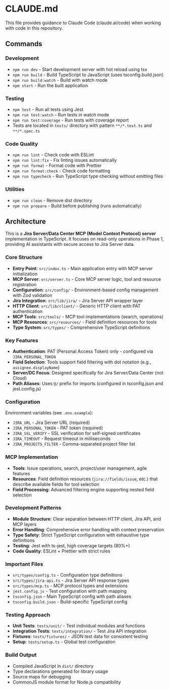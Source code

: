 # CLAUDE.md

This file provides guidance to Claude Code (claude.ai/code) when working with code in this repository.

## Commands

### Development
- `npm run dev` - Start development server with hot reload using tsx
- `npm run build` - Build TypeScript to JavaScript (uses tsconfig.build.json)
- `npm run build:watch` - Build with watch mode
- `npm start` - Run the built application

### Testing
- `npm test` - Run all tests using Jest
- `npm run test:watch` - Run tests in watch mode
- `npm run test:coverage` - Run tests with coverage report
- Tests are located in `tests/` directory with pattern `**/*.test.ts` and `**/*.spec.ts`

### Code Quality
- `npm run lint` - Check code with ESLint
- `npm run lint:fix` - Fix linting issues automatically
- `npm run format` - Format code with Prettier
- `npm run format:check` - Check code formatting
- `npm run typecheck` - Run TypeScript type checking without emitting files

### Utilities
- `npm run clean` - Remove dist directory
- `npm run prepare` - Build before publishing (runs automatically)

## Architecture

This is a **Jira Server/Data Center MCP (Model Context Protocol) server** implementation in TypeScript. It focuses on read-only operations in Phase 1, providing AI assistants with secure access to Jira Server data.

### Core Structure
- **Entry Point**: `src/index.ts` - Main application entry with MCP server initialization
- **MCP Server**: `src/server.ts` - Core MCP server logic, tool and resource registration
- **Configuration**: `src/config/` - Environment-based config management with Zod validation
- **Jira Integration**: `src/lib/jira/` - Jira Server API wrapper layer
- **HTTP Client**: `src/lib/client/` - Generic HTTP client with PAT authentication
- **MCP Tools**: `src/tools/` - MCP tool implementations (search, operations)
- **MCP Resources**: `src/resources/` - Field definition resources for tools
- **Type System**: `src/types/` - Comprehensive TypeScript definitions

### Key Features
- **Authentication**: PAT (Personal Access Token) only - configured via `JIRA_PERSONAL_TOKEN`
- **Field Selection**: Tools support field filtering with dot notation (e.g., `assignee.displayName`)
- **Server/DC Focus**: Designed specifically for Jira Server/Data Center (not Cloud)
- **Path Aliases**: Uses `@/` prefix for imports (configured in tsconfig.json and jest.config.js)

### Configuration
Environment variables (see `.env.example`):
- `JIRA_URL` - Jira Server URL (required)
- `JIRA_PERSONAL_TOKEN` - PAT token (required)
- `JIRA_SSL_VERIFY` - SSL verification for self-signed certificates
- `JIRA_TIMEOUT` - Request timeout in milliseconds
- `JIRA_PROJECTS_FILTER` - Comma-separated project filter list

### MCP Implementation
- **Tools**: Issue operations, search, project/user management, agile features
- **Resources**: Field definition resources (`jira://fields/issue`, etc.) that describe available fields for tool selection
- **Field Processing**: Advanced filtering engine supporting nested field selection

### Development Patterns
- **Module Structure**: Clear separation between HTTP client, Jira API, and MCP layers
- **Error Handling**: Comprehensive error handling with context preservation
- **Type Safety**: Strict TypeScript configuration with exhaustive type definitions
- **Testing**: Jest with ts-jest, high coverage targets (80%+)
- **Code Quality**: ESLint + Prettier with strict rules

### Important Files
- `src/types/config.ts` - Configuration type definitions
- `src/types/jira-api.ts` - Jira Server API response types
- `src/types/mcp.ts` - MCP protocol types and extensions
- `jest.config.js` - Test configuration with path mapping
- `tsconfig.json` - Main TypeScript config with path aliases
- `tsconfig.build.json` - Build-specific TypeScript config

### Testing Approach
- **Unit Tests**: `tests/unit/` - Test individual modules and functions
- **Integration Tests**: `tests/integration/` - Test Jira API integration
- **Fixtures**: `tests/fixtures/` - JSON test data for consistent testing
- **Setup**: `tests/setup.ts` - Global test configuration

### Build Output
- Compiled JavaScript in `dist/` directory
- Type declarations generated for library usage
- Source maps for debugging
- CommonJS module format for Node.js compatibility